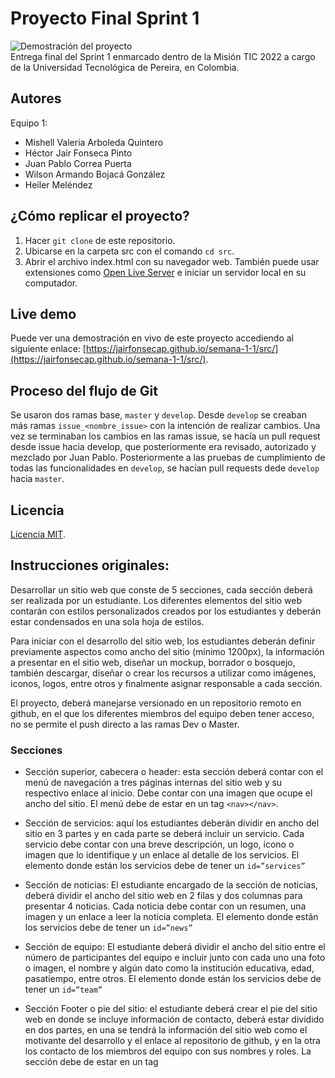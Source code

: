 # Proyecto Final Sprint 1

![Demostración del proyecto](https://dl.dropboxusercontent.com/s/3gqwud0uqrkazdl/Demo%20Sprint%201%20Equipo%201.gif)
<br />
Entrega final del Sprint 1 enmarcado dentro de la Misión TIC 2022 a cargo de la Universidad Tecnológica de Pereira, en Colombia.

## Autores

Equipo 1:

- Mishell Valeria Arboleda Quintero
- Héctor Jair Fonseca Pinto
- Juan Pablo Correa Puerta
- Wilson Armando Bojacá González
- Heiler Meléndez

## ¿Cómo replicar el proyecto?

1. Hacer `git clone` de este repositorio.
2. Ubicarse en la carpeta src con el comando `cd src`.
3. Abrir el archivo index.html con su navegador web. También puede usar extensiones como [Open Live Server](https://marketplace.visualstudio.com/items?itemName=ritwickdey.LiveServer) e iniciar un servidor local en su computador.

## Live demo

Puede ver una demostración en vivo de este proyecto accediendo al siguiente enlace: [https://jairfonsecap.github.io/semana-1-1/src/](https://jairfonsecap.github.io/semana-1-1/src/).

## Proceso del flujo de Git

Se usaron dos ramas base, `master` y `develop`. Desde `develop` se creaban más ramas `issue_<nombre_issue>` con la intención de realizar cambios. Una vez se terminaban los cambios en las ramas issue, se hacía un pull request desde issue hacia develop, que posteriormente era revisado, autorizado y mezclado por Juan Pablo. Posteriormente a las pruebas de cumplimiento de todas las funcionalidades en `develop`, se hacían pull requests dede `develop` hacia `master`.

## Licencia

[Licencia MIT](LICENSE).

## Instrucciones originales:

Desarrollar un sitio web que conste de 5 secciones, cada sección deberá ser realizada por un estudiante. Los diferentes elementos del sitio web contarán con estilos personalizados creados por los estudiantes y deberán estar condensados en una sola hoja de estilos.

Para iniciar con el desarrollo del sitio web, los estudiantes deberán definir previamente aspectos como ancho del sitio (mínimo 1200px), la información a presentar en el sitio web, diseñar un mockup, borrador o bosquejo, también descargar, diseñar o crear los recursos a utilizar como imágenes, iconos, logos, entre otros y finalmente asignar responsable a cada sección.

El proyecto, deberá manejarse versionado en un repositorio remoto en github, en el que los diferentes miembros del equipo deben tener acceso, no se permite el push directo a las ramas Dev o Master.

### Secciones

- Sección superior, cabecera o header: esta sección deberá contar con el menú de navegación a tres páginas internas del sitio web y su respectivo enlace al inicio. Debe contar con una imagen que ocupe el ancho del sitio.
  El menú debe de estar en un tag `<nav></nav>`.
- Sección de servicios: aquí los estudiantes deberán dividir en ancho del sitio en 3 partes y en cada parte se deberá incluir un servicio. Cada servicio debe contar con una breve descripción, un logo, ícono o imagen que lo identifique y un enlace al detalle de los servicios. El elemento donde están los servicios debe de tener un `id=”services”`
- Sección de noticias: El estudiante encargado de la sección de noticias, deberá dividir el ancho del sitio web en 2 filas y dos columnas para presentar 4 noticias. Cada noticia debe contar con un resumen, una imagen y un enlace a leer la noticia completa.
  El elemento donde están los servicios debe de tener un `id=”news”`

- Sección de equipo: El estudiante deberá dividir el ancho del sitio entre el número de participantes del equipo e incluir junto con cada uno una foto o imagen, el nombre y algún dato como la institución educativa, edad, pasatiempo, entre otros.
  El elemento donde están los servicios debe de tener un `id=”team”`

- Sección Footer o pie del sitio: el estudiante deberá crear el pie del sitio web en donde se incluye información de contacto, deberá estar dividido en dos partes, en una se tendrá la información del sitio web como el motivante del desarrollo y el enlace al repositorio de github, y en la otra los contacto de los miembros del equipo con sus nombres y roles. La sección debe de estar en un tag <footer></footer>
